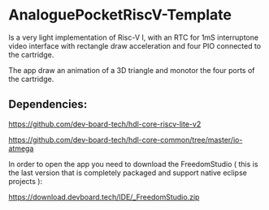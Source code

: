 # AnaloguePocketRiscV-Template

Is a very light implementation of Risc-V I, with an RTC for 1mS interruptone video interface with rectangle draw acceleration and four PIO connected to the cartridge.

The app draw an animation of a 3D triangle and monotor the four ports of the cartridge.
 
## Dependencies:

https://github.com/dev-board-tech/hdl-core-riscv-lite-v2

https://github.com/dev-board-tech/hdl-core-common/tree/master/io-atmega

In order to open the app you need to download the FreedomStudio ( this is the last version that is completely packaged and support native eclipse projects ):

https://download.devboard.tech/IDE/_FreedomStudio.zip
